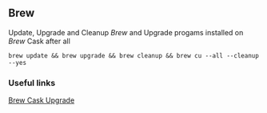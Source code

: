 ## Brew

Update, Upgrade and Cleanup *Brew* and Upgrade progams installed on *Brew* Cask after all

```
brew update && brew upgrade && brew cleanup && brew cu --all --cleanup --yes
```

### Useful links
[Brew Cask Upgrade](https://github.com/buo/homebrew-cask-upgrade)